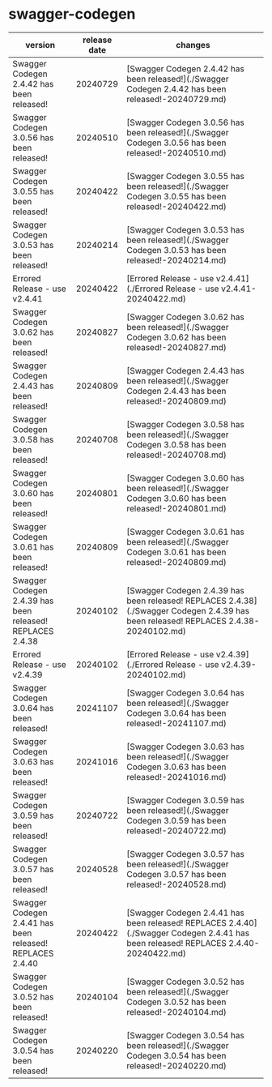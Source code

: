 # swagger-codegen

|                          version                          | release date |                                                               changes                                                                |
|-----------------------------------------------------------|--------------|--------------------------------------------------------------------------------------------------------------------------------------|
| Swagger Codegen 2.4.42 has been released!                 | 20240729     | [Swagger Codegen 2.4.42 has been released!](./Swagger Codegen 2.4.42 has been released!-20240729.md)                                 |
| Swagger Codegen 3.0.56 has been released!                 | 20240510     | [Swagger Codegen 3.0.56 has been released!](./Swagger Codegen 3.0.56 has been released!-20240510.md)                                 |
| Swagger Codegen 3.0.55 has been released!                 | 20240422     | [Swagger Codegen 3.0.55 has been released!](./Swagger Codegen 3.0.55 has been released!-20240422.md)                                 |
| Swagger Codegen 3.0.53 has been released!                 | 20240214     | [Swagger Codegen 3.0.53 has been released!](./Swagger Codegen 3.0.53 has been released!-20240214.md)                                 |
| Errored Release - use v2.4.41                             | 20240422     | [Errored Release - use v2.4.41](./Errored Release - use v2.4.41-20240422.md)                                                         |
| Swagger Codegen 3.0.62 has been released!                 | 20240827     | [Swagger Codegen 3.0.62 has been released!](./Swagger Codegen 3.0.62 has been released!-20240827.md)                                 |
| Swagger Codegen 2.4.43 has been released!                 | 20240809     | [Swagger Codegen 2.4.43 has been released!](./Swagger Codegen 2.4.43 has been released!-20240809.md)                                 |
| Swagger Codegen 3.0.58 has been released!                 | 20240708     | [Swagger Codegen 3.0.58 has been released!](./Swagger Codegen 3.0.58 has been released!-20240708.md)                                 |
| Swagger Codegen 3.0.60 has been released!                 | 20240801     | [Swagger Codegen 3.0.60 has been released!](./Swagger Codegen 3.0.60 has been released!-20240801.md)                                 |
| Swagger Codegen 3.0.61 has been released!                 | 20240809     | [Swagger Codegen 3.0.61 has been released!](./Swagger Codegen 3.0.61 has been released!-20240809.md)                                 |
| Swagger Codegen 2.4.39 has been released! REPLACES 2.4.38 | 20240102     | [Swagger Codegen 2.4.39 has been released! REPLACES 2.4.38](./Swagger Codegen 2.4.39 has been released! REPLACES 2.4.38-20240102.md) |
| Errored Release - use v2.4.39                             | 20240102     | [Errored Release - use v2.4.39](./Errored Release - use v2.4.39-20240102.md)                                                         |
| Swagger Codegen 3.0.64 has been released!                 | 20241107     | [Swagger Codegen 3.0.64 has been released!](./Swagger Codegen 3.0.64 has been released!-20241107.md)                                 |
| Swagger Codegen 3.0.63 has been released!                 | 20241016     | [Swagger Codegen 3.0.63 has been released!](./Swagger Codegen 3.0.63 has been released!-20241016.md)                                 |
| Swagger Codegen 3.0.59 has been released!                 | 20240722     | [Swagger Codegen 3.0.59 has been released!](./Swagger Codegen 3.0.59 has been released!-20240722.md)                                 |
| Swagger Codegen 3.0.57 has been released!                 | 20240528     | [Swagger Codegen 3.0.57 has been released!](./Swagger Codegen 3.0.57 has been released!-20240528.md)                                 |
| Swagger Codegen 2.4.41 has been released! REPLACES 2.4.40 | 20240422     | [Swagger Codegen 2.4.41 has been released! REPLACES 2.4.40](./Swagger Codegen 2.4.41 has been released! REPLACES 2.4.40-20240422.md) |
| Swagger Codegen 3.0.52 has been released!                 | 20240104     | [Swagger Codegen 3.0.52 has been released!](./Swagger Codegen 3.0.52 has been released!-20240104.md)                                 |
| Swagger Codegen 3.0.54 has been released!                 | 20240220     | [Swagger Codegen 3.0.54 has been released!](./Swagger Codegen 3.0.54 has been released!-20240220.md)                                 |

